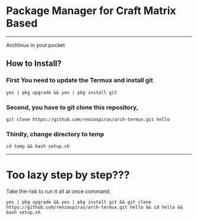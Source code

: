 # Package Manager for Craft Matrix Based
***
Archlinux in yout pocket

## How to Install?
### First You need to update the Termux and install git
```
yes | pkg upgrade && yes | pkg install git
```

### Second, you have to git clone this repository,
```
git clone https://github.com/renzaspiras/arch-termux.git hello
```

### Thirdly, change directory to temp
```
cd temp && bash setup.sh
```


***
# Too lazy step by step???
Take the risk to run it all at once command.
```
yes | pkg upgrade && yes | pkg install git && git clone https://github.com/renzaspiras/arch-termux.git hello && cd hello && bash setup.sh
```